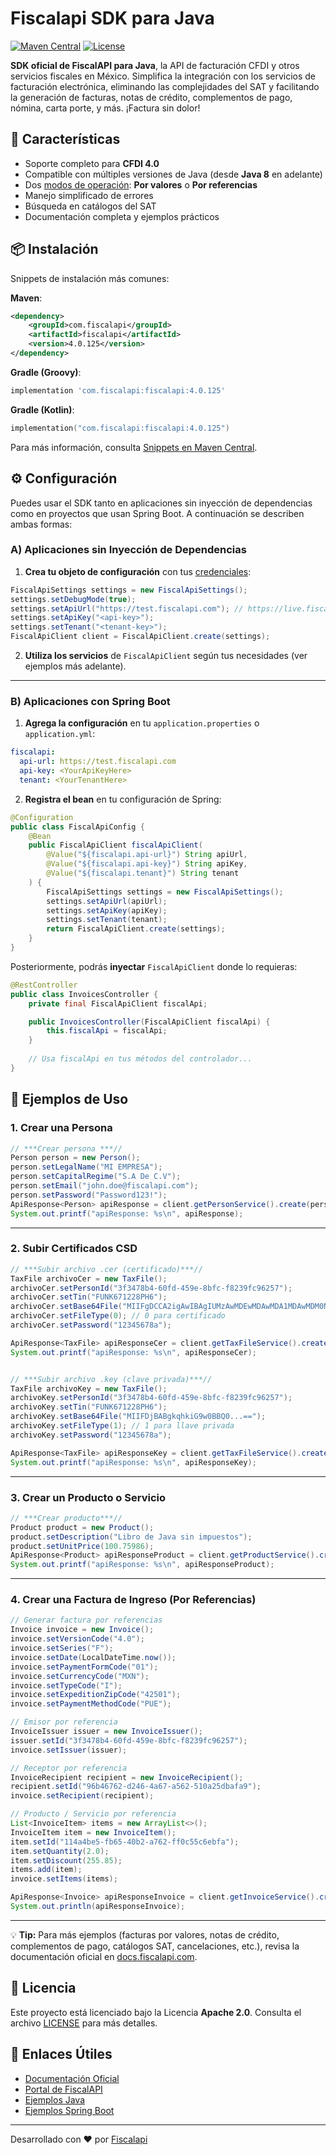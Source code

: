 # Fiscalapi SDK para Java

[![Maven Central](https://img.shields.io/maven-central/v/com.fiscalapi/fiscalapi)](https://search.maven.org/artifact/com.fiscalapi/fiscalapi)
[![License](https://img.shields.io/github/license/FiscalAPI/fiscalapi-java)](https://github.com/FiscalAPI/fiscalapi-java/blob/main/LICENSE)

**SDK oficial de FiscalAPI para Java**, la API de facturación CFDI y otros servicios fiscales en México. Simplifica la integración con los servicios de facturación electrónica, eliminando las complejidades del SAT y facilitando la generación de facturas, notas de crédito, complementos de pago, nómina, carta porte, y más. ¡Factura sin dolor!

## 🚀 Características

- Soporte completo para **CFDI 4.0**
- Compatible con múltiples versiones de Java (desde **Java 8** en adelante)
- Dos [modos de operación](https://docs.fiscalapi.com/modes-of-operation): **Por valores** o **Por referencias**
- Manejo simplificado de errores
- Búsqueda en catálogos del SAT
- Documentación completa y ejemplos prácticos

## 📦 Instalación

Snippets de instalación más comunes:

**Maven**:
```xml
<dependency>
    <groupId>com.fiscalapi</groupId>
    <artifactId>fiscalapi</artifactId>
    <version>4.0.125</version>
</dependency>
```

**Gradle (Groovy)**:
```groovy
implementation 'com.fiscalapi:fiscalapi:4.0.125'
```

**Gradle (Kotlin)**:
```kotlin
implementation("com.fiscalapi:fiscalapi:4.0.125")
```

Para más información, consulta [Snippets en Maven Central](https://central.sonatype.com/artifact/com.fiscalapi/fiscalapi).

## ⚙️ Configuración

Puedes usar el SDK tanto en aplicaciones sin inyección de dependencias como en proyectos que usan Spring Boot. A continuación se describen ambas formas:

### A) Aplicaciones sin Inyección de Dependencias

1. **Crea tu objeto de configuración** con tus [credenciales](https://docs.fiscalapi.com/credentials-info): 
```java
FiscalApiSettings settings = new FiscalApiSettings();
settings.setDebugMode(true);
settings.setApiUrl("https://test.fiscalapi.com"); // https://live.fiscalapi.com (producción) 
settings.setApiKey("<api-key>");
settings.setTenant("<tenant-key>");
FiscalApiClient client = FiscalApiClient.create(settings);
```

2. **Utiliza los servicios** de `FiscalApiClient` según tus necesidades (ver ejemplos más adelante).

---

### B) Aplicaciones con Spring Boot

1. **Agrega la configuración** en tu `application.properties` o `application.yml`:
```yaml
fiscalapi:
  api-url: https://test.fiscalapi.com
  api-key: <YourApiKeyHere>
  tenant: <YourTenantHere>
```

2. **Registra el bean** en tu configuración de Spring:
```java
@Configuration
public class FiscalApiConfig {
    @Bean
    public FiscalApiClient fiscalApiClient(
        @Value("${fiscalapi.api-url}") String apiUrl,
        @Value("${fiscalapi.api-key}") String apiKey,
        @Value("${fiscalapi.tenant}") String tenant
    ) {
        FiscalApiSettings settings = new FiscalApiSettings();
        settings.setApiUrl(apiUrl);
        settings.setApiKey(apiKey);
        settings.setTenant(tenant);
        return FiscalApiClient.create(settings);
    }
}
```

Posteriormente, podrás **inyectar** `FiscalApiClient` donde lo requieras:

```java
@RestController
public class InvoicesController {
    private final FiscalApiClient fiscalApi;

    public InvoicesController(FiscalApiClient fiscalApi) {
        this.fiscalApi = fiscalApi;
    }
    
    // Usa fiscalApi en tus métodos del controlador...
}
```

## 📝 Ejemplos de Uso

### 1. Crear una Persona

```java
// ***Crear persona ***//
Person person = new Person();
person.setLegalName("MI EMPRESA");
person.setCapitalRegime("S.A De C.V");
person.setEmail("john.doe@fiscalapi.com");
person.setPassword("Password123!");
ApiResponse<Person> apiResponse = client.getPersonService().create(person);
System.out.printf("apiResponse: %s\n", apiResponse);
```

---

### 2. Subir Certificados CSD

```java
// ***Subir archivo .cer (certificado)***//
TaxFile archivoCer = new TaxFile();
archivoCer.setPersonId("3f3478b4-60fd-459e-8bfc-f8239fc96257");
archivoCer.setTin("FUNK671228PH6");
archivoCer.setBase64File("MIIFgDCCA2igAwIBAgIUMzAwMDEwMDAwMDA1MDAwMDM0NDYwDQYJKoZIhvcNAQELBQAwggEr...");
archivoCer.setFileType(0); // 0 para certificado
archivoCer.setPassword("12345678a");

ApiResponse<TaxFile> apiResponseCer = client.getTaxFileService().create(archivoCer);
System.out.printf("apiResponse: %s\n", apiResponseCer);


// ***Subir archivo .key (clave privada)***//
TaxFile archivoKey = new TaxFile();
archivoKey.setPersonId("3f3478b4-60fd-459e-8bfc-f8239fc96257");
archivoKey.setTin("FUNK671228PH6");
archivoKey.setBase64File("MIIFDjBABgkqhkiG9w0BBQ0...==");
archivoKey.setFileType(1); // 1 para llave privada
archivoKey.setPassword("12345678a");

ApiResponse<TaxFile> apiResponseKey = client.getTaxFileService().create(archivoKey);
System.out.printf("apiResponse: %s\n", apiResponseKey);
```

---

### 3. Crear un Producto o Servicio

```java
// ***Crear producto***//
Product product = new Product();
product.setDescription("Libro de Java sin impuestos");
product.setUnitPrice(100.75986);
ApiResponse<Product> apiResponseProduct = client.getProductService().create(product);
System.out.printf("apiResponse: %s\n", apiResponseProduct);
```

---

### 4. Crear una Factura de Ingreso (Por Referencias)

```java
// Generar factura por referencias
Invoice invoice = new Invoice();
invoice.setVersionCode("4.0");
invoice.setSeries("F");
invoice.setDate(LocalDateTime.now());
invoice.setPaymentFormCode("01");
invoice.setCurrencyCode("MXN");
invoice.setTypeCode("I");
invoice.setExpeditionZipCode("42501");
invoice.setPaymentMethodCode("PUE");

// Emisor por referencia
InvoiceIssuer issuer = new InvoiceIssuer();
issuer.setId("3f3478b4-60fd-459e-8bfc-f8239fc96257");
invoice.setIssuer(issuer);

// Receptor por referencia
InvoiceRecipient recipient = new InvoiceRecipient();
recipient.setId("96b46762-d246-4a67-a562-510a25dbafa9");
invoice.setRecipient(recipient);

// Producto / Servicio por referencia
List<InvoiceItem> items = new ArrayList<>();
InvoiceItem item = new InvoiceItem();
item.setId("114a4be5-fb65-40b2-a762-ff0c55c6ebfa");
item.setQuantity(2.0);
item.setDiscount(255.85);
items.add(item);
invoice.setItems(items);

ApiResponse<Invoice> apiResponseInvoice = client.getInvoiceService().create(invoice);
System.out.println(apiResponseInvoice);
```

---

💡 **Tip:** Para más ejemplos (facturas por valores, notas de crédito, complementos de pago, catálogos SAT, cancelaciones, etc.), revisa la documentación oficial en [docs.fiscalapi.com](https://docs.fiscalapi.com).

## 📄 Licencia

Este proyecto está licenciado bajo la Licencia **Apache 2.0**. Consulta el archivo [LICENSE](LICENSE) para más detalles.

## 🔗 Enlaces Útiles

- [Documentación Oficial](https://docs.fiscalapi.com)
- [Portal de FiscalAPI](https://fiscalapi.com)
- [Ejemplos Java](https://github.com/FiscalAPI/fiscalapi-samples-java)
- [Ejemplos Spring Boot](https://github.com/FiscalAPI/fiscalapi-samples-spring)

---

Desarrollado con ❤️ por [Fiscalapi](https://www.fiscalapi.com)
